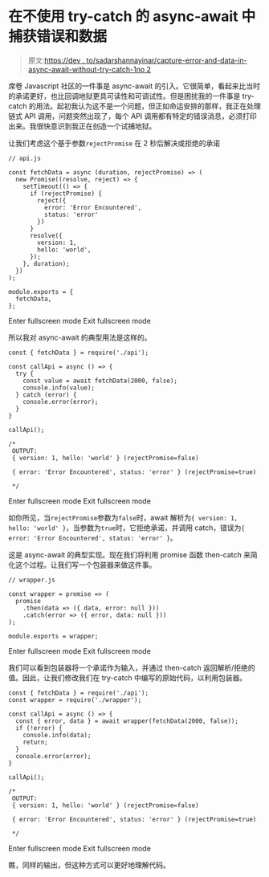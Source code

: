 # 在不使用 try-catch 的 async-await 中捕获错误和数据

> 原文:[https://dev . to/sadarshannayinar/capture-error-and-data-in-async-await-without-try-catch-1no 2](https://dev.to/sadarshannaiynar/capture-error-and-data-in-async-await-without-try-catch-1no2)

席卷 Javascript 社区的一件事是 async-await 的引入。它很简单，看起来比当时的承诺更好，也比回调地狱更具可读性和可调试性。但是困扰我的一件事是 try-catch 的用法。起初我认为这不是一个问题，但正如命运安排的那样，我正在处理链式 API 调用，问题突然出现了，每个 API 调用都有特定的错误消息，必须打印出来。我很快意识到我正在创造一个试捕地狱。

让我们考虑这个基于参数`rejectPromise`
在 2 秒后解决或拒绝的承诺

```
// api.js

const fetchData = async (duration, rejectPromise) => (
  new Promise((resolve, reject) => {
    setTimeout(() => {
      if (rejectPromise) {
        reject({
          error: 'Error Encountered',
          status: 'error'
        })
      }
      resolve({
        version: 1,
        hello: 'world',
      });
    }, duration);
  })
);

module.exports = {
  fetchData,
}; 
```

Enter fullscreen mode Exit fullscreen mode

所以我对 async-await 的典型用法是这样的。

```
const { fetchData } = require('./api');

const callApi = async () => {
  try {
    const value = await fetchData(2000, false);
    console.info(value);
  } catch (error) {
    console.error(error);
  }
}

callApi();

/* 
 OUTPUT: 
 { version: 1, hello: 'world' } (rejectPromise=false)

 { error: 'Error Encountered', status: 'error' } (rejectPromise=true)

 */ 
```

Enter fullscreen mode Exit fullscreen mode

如你所见，当`rejectPromise`参数为`false`时，await 解析为`{ version: 1, hello: 'world' }`，当参数为`true`时，它拒绝承诺，并调用 catch，错误为`{ error: 'Error Encountered', status: 'error' }`。

这是 async-await 的典型实现。现在我们将利用 promise 函数 then-catch 来简化这个过程。让我们写一个包装器来做这件事。

```
// wrapper.js

const wrapper = promise => (
  promise
    .then(data => ({ data, error: null }))
    .catch(error => ({ error, data: null }))
);

module.exports = wrapper; 
```

Enter fullscreen mode Exit fullscreen mode

我们可以看到包装器将一个承诺作为输入，并通过 then-catch 返回解析/拒绝的值。因此，让我们修改我们在 try-catch 中编写的原始代码，以利用包装器。

```
const { fetchData } = require('./api');
const wrapper = require('./wrapper');

const callApi = async () => {
  const { error, data } = await wrapper(fetchData(2000, false));
  if (!error) {
    console.info(data);
    return;
  }
  console.error(error);
}

callApi();

/* 
 OUTPUT: 
 { version: 1, hello: 'world' } (rejectPromise=false)

 { error: 'Error Encountered', status: 'error' } (rejectPromise=true)

 */ 
```

Enter fullscreen mode Exit fullscreen mode

瞧，同样的输出，但这种方式可以更好地理解代码。